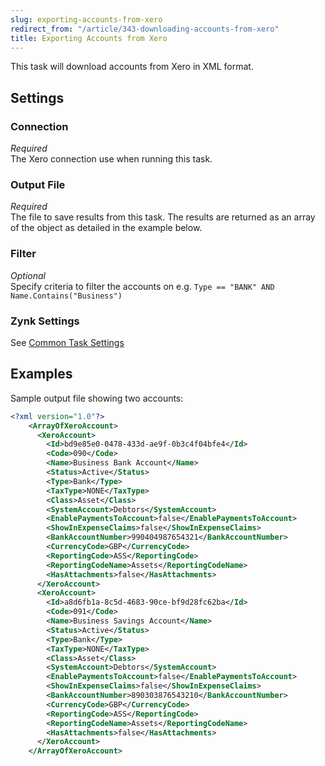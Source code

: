 ```yaml
---
slug: exporting-accounts-from-xero
redirect_from: "/article/343-downloading-accounts-from-xero"
title: Exporting Accounts from Xero
---
```



This task will download accounts from Xero in XML format.

## Settings

### Connection 
_Required_  
The Xero connection use when running this task.

### Output File
_Required_  
The file to save results from this task. The results are returned as an array of the object as detailed in the example below.

### Filter
_Optional_  
Specify criteria to filter the accounts on e.g. 	`Type == "BANK" AND Name.Contains("Business")`

### Zynk Settings
See [Common Task Settings](common-task-settings)

## Examples


Sample output file showing two accounts:

```xml
<?xml version="1.0"?>
    <ArrayOfXeroAccount>
      <XeroAccount>
        <Id>bd9e85e0-0478-433d-ae9f-0b3c4f04bfe4</Id>
        <Code>090</Code>
        <Name>Business Bank Account</Name>
        <Status>Active</Status>
        <Type>Bank</Type>
        <TaxType>NONE</TaxType>
        <Class>Asset</Class>
        <SystemAccount>Debtors</SystemAccount>
        <EnablePaymentsToAccount>false</EnablePaymentsToAccount>
        <ShowInExpenseClaims>false</ShowInExpenseClaims>
        <BankAccountNumber>990404987654321</BankAccountNumber>
        <CurrencyCode>GBP</CurrencyCode>
        <ReportingCode>ASS</ReportingCode>
        <ReportingCodeName>Assets</ReportingCodeName>
        <HasAttachments>false</HasAttachments>
      </XeroAccount>
      <XeroAccount>
        <Id>a8d6fb1a-8c5d-4683-90ce-bf9d28fc62ba</Id>
        <Code>091</Code>
        <Name>Business Savings Account</Name>
        <Status>Active</Status>
        <Type>Bank</Type>
        <TaxType>NONE</TaxType>
        <Class>Asset</Class>
        <SystemAccount>Debtors</SystemAccount>
        <EnablePaymentsToAccount>false</EnablePaymentsToAccount>
        <ShowInExpenseClaims>false</ShowInExpenseClaims>
        <BankAccountNumber>890303876543210</BankAccountNumber>
        <CurrencyCode>GBP</CurrencyCode>
        <ReportingCode>ASS</ReportingCode>
        <ReportingCodeName>Assets</ReportingCodeName>
        <HasAttachments>false</HasAttachments>
      </XeroAccount>
    </ArrayOfXeroAccount>
```